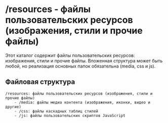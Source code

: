 # /resources - файлы пользовательских ресурсов (изображения, стили и прочие файлы)

Этот каталог содержит файлы пользовательских ресурсов: изображения, стили и прочие файлы. Вложенная структура может 
быть любой, но реализация основных папок обязательна (media, css и js).

## Файловая структура

```
/resources: файлы пользовательских ресурсов (изображения, стили и прочие файлы)
    - /media: файлы медиа контента (изображения, иконки, видео и другие)
    - /css: файлы каскадных таблиц стилей
    - /js: файлы пользовательских скриптов JavaScript
```